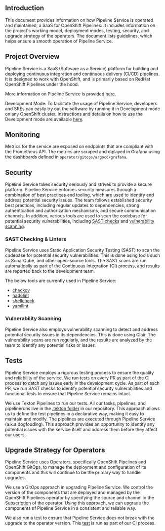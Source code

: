 
## Introduction
This document provides information on how Pipeline Service is operated and maintained, a SaaS for OpenShift Pipelines. It includes information on the project's working model, deployment modes, testing, security, and upgrade strategy of the operators. The document lists guidelines, which helps ensure a smooth operation of Pipeline Service.

## Project Overview

Pipeline Service is a SaaS (Software as a Service) platform for building and deploying continuous integration and continuous delivery (CI/CD) pipelines. It is designed to work with OpenShift, and is primarily based on RedHat OpenShift Pipelines under the hood.

More information on Pipeline Service is provided [here](../../README.md).
 
Development Mode: To facilitate the usage of Pipeline Service, developers and SREs can easily try out the software by running it in Development mode on any OpenShift cluster. Instructions and details on how to use the Development mode are available [here](../../developer).

## Monitoring

Metrics for the service are exposed on endpoints that are compliant with the Prometheus API. The metrics are scraped and diplayed in Grafana using the dashboards defined in `operator/gitops/argocd/grafana`.

## Security

Pipeline Service takes security seriously and strives to provide a secure platform. Pipeline Service enforces security measures through a combination of best practices and tooling, which are used to identify and address potential security issues. The team follows established security best practices, including regular updates to dependencies, strong authentication and authorization mechanisms, and secure communication channels. In addition, various tools are used to scan the codebase for potential security vulnerabilities, including [SAST checks](../../.tekton/pipeline-service-static-code-analysis.yaml) and [vulnerability scanning](../../.github/workflows/periodic-scanner-quay.yaml).

### SAST Checking & Linters

Pipeline Service uses Static Application Security Testing (SAST) to scan the codebase for potential security vulnerabilities. This is done using tools such as SonarQube, and other open-source tools. The SAST scans are run automatically as part of the Continuous Integration (CI) process, and results are reported back to the development team. 

The below tools are currently used in Pipeline Service: 
- [checkov](https://github.com/bridgecrewio/checkov)
- [hadolint](https://github.com/hadolint/hadolint)
- [shellcheck](https://github.com/koalaman/shellcheck)
- [yamllint](https://github.com/adrienverge/yamllint)

### Vulnerability Scanning

Pipeline Service also employs vulnerability scanning to detect and address potential security issues in its dependencies. This is done using Clair. The vulnerability scans are run regularly, and the results are analyzed by the team to identify any potential risks or issues.

## Tests

Pipeline Service employs a rigorous testing process to ensure the quality and reliability of the service. We run tests on every PR as part of the CI process to catch any issues early in the development cycle. As part of each PR, we run SAST checks to identify potential security vulnerabilities and functional tests to ensure that Pipeline Service remains intact.

We use Tekton Pipelines to run our tests. All our tasks, pipelines, and pipelineruns live in the [.tekton folder](../../.tekton) in our repository. This approach allows us to define the test pipelines in a declarative way, making it easy to maintain and modify. The pipelines are executed through Pipeline Service (a.k.a dogfooding). This approach provides an opportunity to identify any potential issues with the service itself and address them before they affect our users.

## Upgrade Strategy for Operators

Pipeline Service uses Operators, specifically OpenShift Pipelines and OpenShift GitOps, to manage the deployment and configuration of its components and this will continue to be the primary way to handle upgrades.

We use a GitOps approach in upgrading Pipeline Service. We control the version of the components that are deployed and managed by the OpenShift Pipelines operator by specifying the source and channel in the [Subscription](../../operator/gitops/argocd/pipeline-service/openshift-pipelines/openshift-operator.yaml) of the operator. Using this approach, we can upgrade the components of Pipeline Service in a consistent and reliable way.

We also run a test to ensure that Pipeline Service does not break with the upgrade to the operator version. This [test](../../.tekton/pipeline-service-upgrade-test.yaml) is run as part of our CI process.

